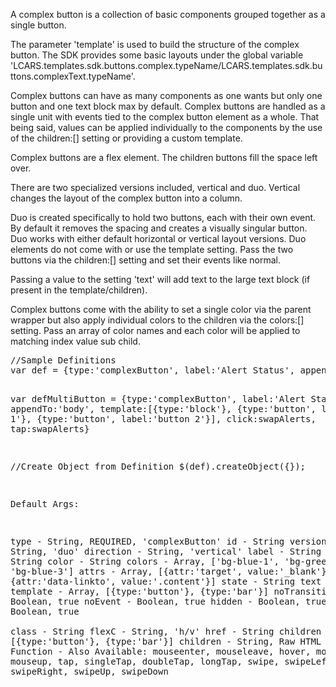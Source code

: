 <div class="description">
<p>A complex button is a collection of basic components grouped together as a single button.</p>

<p>The parameter 'template' is used to build the structure of the complex button.  The SDK provides some basic layouts under the global variable 'LCARS.templates.sdk.buttons.complex.typeName/LCARS.templates.sdk.buttons.complexText.typeName'.</p>

<p>Complex buttons can have as many components as one wants but only one button and one text block max by default.  Complex buttons are handled as a single unit with events tied to the complex button element as a whole.  That being said, values can be applied individually to the components by the use of the children:[] setting or providing a custom template.</p>

<p>Complex buttons are a flex element.  The children buttons fill the space left over.</p>

<p>There are two specialized versions included, vertical and duo.  Vertical changes the layout of the complex button into a column.</p>

<p>Duo is created specifically to hold two buttons, each with their own event.  By default it removes the spacing and creates a visually singular button.  Duo works with either default horizontal or vertical layout versions.  Duo elements do not come with or use the template setting.  Pass the two buttons via the children:[] setting and set their events like normal.</p>

<p>Passing a value to the setting 'text' will add text to the large text block (if present in the template/children).</p>

<p>Complex buttons come with the ability to set a single color via the parent wrapper but also apply individual colors to the children via the colors:[] setting.  Pass an array of color names and each color will be applied to matching index value sub child.</p>


</div>
<pre class="code hidden">
//Sample Definitions
var def = {type:'complexButton', label:'Alert Status', appendTo:'body', template:LCARS.templates.sdk.buttons.complex.typeA, click:swapAlerts, tap:swapAlerts}

var defMultiButton = {type:'complexButton', label:'Alert Status', appendTo:'body', template:[{type:'block'}, {type:'button', label:'button 1'}, {type:'button', label:'button 2'}], click:swapAlerts, tap:swapAlerts}

//Create Object from Definition
$(def).createObject({});
 
Default Args:

 type			- String, REQUIRED, 'complexButton'
 id			- String
 version		- String, 'duo'
 direction - String, 'vertical'
 label			- String
 altLabel		- String
 color			- String
 colors			- Array, ['bg-blue-1', 'bg-green-1', 'bg-blue-3']
 attrs			- Array, [{attr:'target', value:'_blank'}, {attr:'data-linkto', value:'.content'}]
 state			- String
 text - String
 template		- Array, [{type:'button'}, {type:'bar'}]
 noTransition	        - Boolean, true
 noEvent		- Boolean, true
 hidden			- Boolean, true
 fade			- Boolean, true			
 class			- String
 flexC			- String, 'h/v'
 href			- String
 children		- Object, [{type:'button'}, {type:'bar'}]
 children		- String, Raw HTML
 click			- Function
 			- Also Available: mouseenter, mouseleave, hover, mousedown, mouseup, tap, singleTap, doubleTap, longTap, swipe, swipeLeft, swipeRight, swipeUp, swipeDown
</pre>